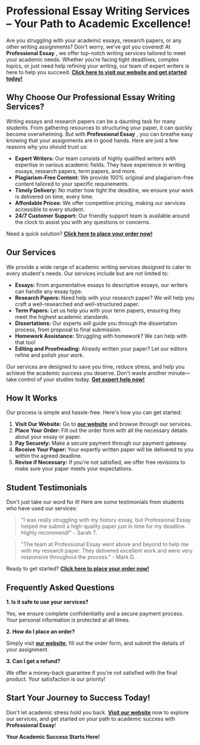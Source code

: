 # Professional Essay Writing Services – Your Path to Academic Excellence!

Are you struggling with your academic essays, research papers, or any other writing assignments? Don't worry, we've got you covered! At **Professional Essay** , we offer top-notch writing services tailored to meet your academic needs. Whether you're facing tight deadlines, complex topics, or just need help refining your writing, our team of expert writers is here to help you succeed. [**Click here to visit our website and get started today!**](https://tinyurl.com/topessay?keyword=professional+essay)

## Why Choose Our Professional Essay Writing Services?

Writing essays and research papers can be a daunting task for many students. From gathering resources to structuring your paper, it can quickly become overwhelming. But with **Professional Essay** , you can breathe easy knowing that your assignments are in good hands. Here are just a few reasons why you should trust us:

- **Expert Writers:** Our team consists of highly qualified writers with expertise in various academic fields. They have experience in writing essays, research papers, term papers, and more.
- **Plagiarism-Free Content:** We provide 100% original and plagiarism-free content tailored to your specific requirements.
- **Timely Delivery:** No matter how tight the deadline, we ensure your work is delivered on time, every time.
- **Affordable Prices:** We offer competitive pricing, making our services accessible to every student.
- **24/7 Customer Support:** Our friendly support team is available around the clock to assist you with any questions or concerns.

Need a quick solution? [**Click here to place your order now!**](https://tinyurl.com/topessay?keyword=professional+essay)

## Our Services

We provide a wide range of academic writing services designed to cater to every student's needs. Our services include but are not limited to:

- **Essays:** From argumentative essays to descriptive essays, our writers can handle any essay type.
- **Research Papers:** Need help with your research paper? We will help you craft a well-researched and well-structured paper.
- **Term Papers:** Let us help you with your term papers, ensuring they meet the highest academic standards.
- **Dissertations:** Our experts will guide you through the dissertation process, from proposal to final submission.
- **Homework Assistance:** Struggling with homework? We can help with that too!
- **Editing and Proofreading:** Already written your paper? Let our editors refine and polish your work.

Our services are designed to save you time, reduce stress, and help you achieve the academic success you deserve. Don't waste another minute—take control of your studies today. [**Get expert help now!**](https://tinyurl.com/topessay?keyword=professional+essay)

## How It Works

Our process is simple and hassle-free. Here's how you can get started:

1. **Visit Our Website:** Go to [**our website**](https://tinyurl.com/topessay?keyword=professional+essay) and browse through our services.
2. **Place Your Order:** Fill out the order form with all the necessary details about your essay or paper.
3. **Pay Securely:** Make a secure payment through our payment gateway.
4. **Receive Your Paper:** Your expertly written paper will be delivered to you within the agreed deadline.
5. **Revise if Necessary:** If you're not satisfied, we offer free revisions to make sure your paper meets your expectations.

## Student Testimonials

Don't just take our word for it! Here are some testimonials from students who have used our services:

> "I was really struggling with my history essay, but Professional Essay helped me submit a high-quality paper just in time for my deadline. Highly recommend!" - Sarah T.

> "The team at Professional Essay went above and beyond to help me with my research paper. They delivered excellent work and were very responsive throughout the process." - Mark D.

Ready to get started? [**Click here to place your order now!**](https://tinyurl.com/topessay?keyword=professional+essay)

## Frequently Asked Questions

**1. Is it safe to use your services?**

Yes, we ensure complete confidentiality and a secure payment process. Your personal information is protected at all times.

**2. How do I place an order?**

Simply visit [**our website**](https://tinyurl.com/topessay?keyword=professional+essay), fill out the order form, and submit the details of your assignment.

**3. Can I get a refund?**

We offer a money-back guarantee if you're not satisfied with the final product. Your satisfaction is our priority!

## Start Your Journey to Success Today!

Don't let academic stress hold you back. [**Visit our website**](https://tinyurl.com/topessay?keyword=professional+essay) now to explore our services, and get started on your path to academic success with **Professional Essay**!

**Your Academic Success Starts Here!**

